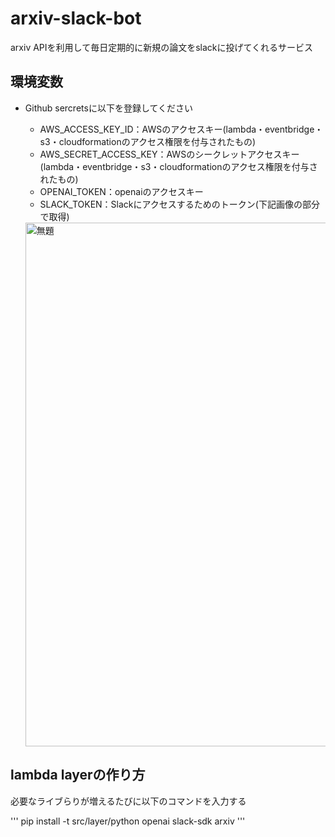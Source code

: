 # arxiv-slack-bot
arxiv APIを利用して毎日定期的に新規の論文をslackに投げてくれるサービス


## 環境変数
- Github sercretsに以下を登録してください
  - AWS_ACCESS_KEY_ID：AWSのアクセスキー(lambda・eventbridge・s3・cloudformationのアクセス権限を付与されたもの)
  - AWS_SECRET_ACCESS_KEY：AWSのシークレットアクセスキー(lambda・eventbridge・s3・cloudformationのアクセス権限を付与されたもの)
  - OPENAI_TOKEN：openaiのアクセスキー
  - SLACK_TOKEN：Slackにアクセスするためのトークン(下記画像の部分で取得)
  
  <img width="838" alt="無題" src="https://user-images.githubusercontent.com/58076642/229334919-5a628c38-4ac9-4fe1-9ba9-b4a8a5e3cf7b.png">



## lambda layerの作り方  
必要なライブらりが増えるたびに以下のコマンドを入力する  

'''
pip install -t src/layer/python openai slack-sdk arxiv
'''
